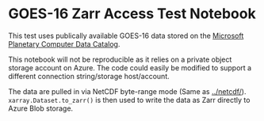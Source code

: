 # GOES-16 Zarr Access Test Notebook
 This test uses publically available GOES-16 data stored on the [Microsoft Planetary Computer Data Catalog](https://planetarycomputer.microsoft.com/catalog). 
 
 This notebook will not be reproducible as it relies on a private object storage account on Azure. The code could easily be modified to support a different connection string/storage host/account.

 The data are pulled in via NetCDF byte-range mode (Same as [../netcdf/](../netcdf/)). `xarray.Dataset.to_zarr()` is then used to write the data as Zarr directly to Azure Blob storage.